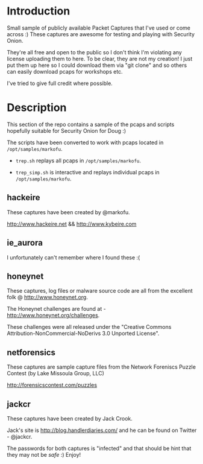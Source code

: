 Introduction
============

Small sample of publicly available Packet Captures that I've used or come across :) These captures are awesome for testing and playing with Security Onion.

They're all free and open to the public so I don't think I'm violating any license uploading them to here. To be clear, they are not my creation! I just put them up here so I could download them via "git clone" and so others can easily download pcaps for workshops etc.

I've tried to give full credit where possible.

Description
============

This section of the repo contains a sample of the pcaps and scripts hopefully suitable for Security Onion for Doug :)

The scripts have been converted to work with pcaps located in `/opt/samples/markofu`.

- `trep.sh` replays all pcaps in `/opt/samples/markofu`.

- `trep_simp.sh` is interactive and replays individual pcaps in `/opt/samples/markofu`.

hackeire
--------

These captures have been created by @markofu.

http://www.hackeire.net && http://www.kybeire.com

ie_aurora
---------

I unfortunately can't remember where I found these :(

honeynet
--------

These captures, log files or malware source code are all from the excellent folk @ http://www.honeynet.org.

The Honeynet challenges are found at - http://www.honeynet.org/challenges.

These challenges were all released under the "Creative Commons Attribution-NonCommercial-NoDerivs 3.0 Unported License". 

netforensics
-----------

These captures are sample capture files from the Network Foreniscs Puzzle Contest (by Lake Missoula Group, LLC)

http://forensicscontest.com/puzzles

jackcr
-----

These captures have been created by Jack Crook.

Jack's site is http://blog.handlerdiaries.com/ and he can be found on Twitter - @jackcr.

The passwords for both captures is "infected" and that should be hint that they may not be _safe_ :) Enjoy!

